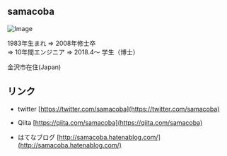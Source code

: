 ## samacoba

![Image](https://avatars3.githubusercontent.com/u/18510726?s=400&u=9673181be183602689de6de5891e9fb1513d44cd&v=4)

1983年生まれ ⇒ 2008年修士卒  
⇒ 10年間エンジニア ⇒ 2018.4～ 学生（博士）

金沢市在住(Japan)

## リンク
* twitter
[https://twitter.com/samacoba](https://twitter.com/samacoba)

* Qiita
[https://qiita.com/samacoba](https://qiita.com/samacoba)

* はてなブログ
[http://samacoba.hatenablog.com/](http://samacoba.hatenablog.com/)


